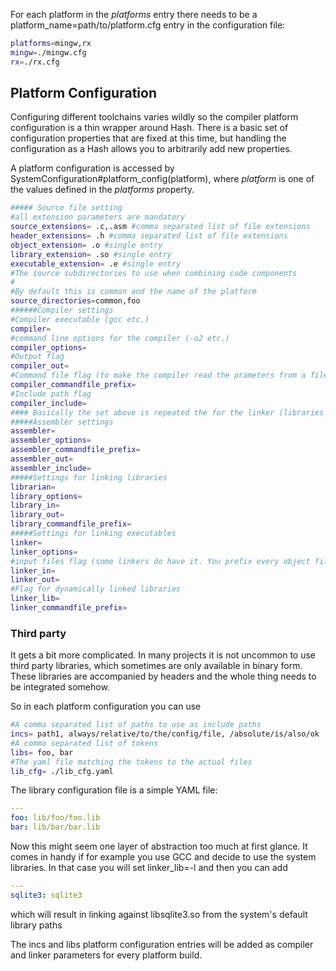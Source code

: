 
For each platform in the _platforms_ entry there needs to be a platform_name=path/to/platform.cfg entry in the configuration file:

```bash
platforms=mingw,rx
mingw=./mingw.cfg
rx=./rx.cfg
```

## Platform Configuration

Configuring different toolchains varies wildly so the compiler platform configuration is a thin wrapper around Hash. There is a basic set of configuration properties that are fixed at this time, but handling the configuration as a Hash allows you to arbitrarily add new properties.

A platform configuration is accessed by SystemConfiguration#platform_config(platform), where _platform_ is one of the values defined in the _platforms_ property.

```bash
##### Source file setting
#all extension parameters are mandatory
source_extensions= .c,.asm #comma separated list of file extensions
header_extensions= .h #comma separated list of file extensions
object_extension= .o #single entry
library_extension= .so #single entry
executable_extension= .e #single entry
#The source subdirectories to use when combining code components
#
#By default this is common and the name of the platform
source_directories=common,foo
######Compiler settings
#Compiler executable (gcc etc.)
compiler=
#command line options for the compiler (-o2 etc.)
compiler_options=
#Output flag
compiler_out=
#Command file flag (to make the compiler read the prameters from a file)
compiler_commandfile_prefix=
#Include path flag
compiler_include=
#### Basically the set above is repeated the for the linker (libraries and executables) and the assembler
#####Assembler settings
assembler=
assembler_options=
assembler_commandfile_prefix=
assembler_out=
assembler_include=
#####Settings for linking libraries
librarian=
library_options=
library_in=
library_out=
library_commandfile_prefix=
#####Settings for linking executables
linker=
linker_options=
#input files flag (some linkers do have it. You prefix every object file with it, yes you do)
linker_in=
linker_out=
#Flag for dynamically linked libraries
linker_lib=
linker_commandfile_prefix=
```

### Third party

It gets a bit more complicated. In many projects it is not uncommon to use third party libraries, which sometimes are only available in binary form. These libraries are accompanied by headers and the whole thing needs to be integrated somehow.

So in each platform configuration you can use

```bash
#A comma separated list of paths to use as include paths
incs= path1, always/relative/to/the/config/file, /absolute/is/also/ok
#A comma separated list of tokens
libs= foo, bar
#The yaml file matching the tokens to the actual files
lib_cfg= ./lib_cfg.yaml
```

The library configuration file is a simple YAML file:

```yaml
---
foo: lib/foo/foo.lib
bar: lib/bar/bar.lib
```

Now this might seem one layer of abstraction too much at first glance. It comes in handy if for example you use GCC and decide to use the system libraries. In that case you will set linker_lib=-l and then you can add

```yaml
---
sqlite3: sqlite3
```
which will result in linking against libsqlite3.so from the system's default library paths

The incs and libs platform configuration entries will be added as compiler and linker parameters for every platform build.